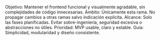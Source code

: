 Objetivo: Mantener el frontend funcional y visualmente agradable, sin complejidades de código innecesarias.
Ámbito: Únicamente esta rama. No propagar cambios a otras ramas salvo indicación explícita.
Alcance: Solo las fases planificadas. Evitar sobre-ingeniería, seguridad excesiva o abstracciones no útiles.
Prioridad: MVP usable, claro y estable.
Guía: Simplicidad, modularidad y diseño consistente.